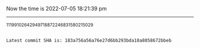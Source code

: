 Now the time is 2022-07-05 18:21:39 pm

---

<small>11199102642949718872246831580215029</small>

```txt

Latest commit SHA is: 183a756a56a76e27d6bb293bda18a8058672bbeb
```
